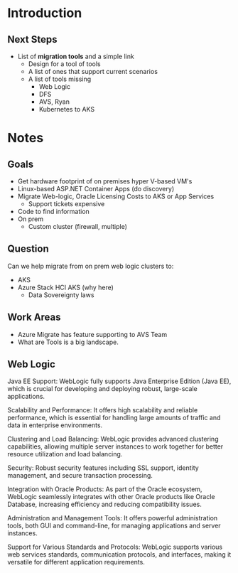
# Introduction

## Next Steps

- List of **migration tools** and a simple link
  - Design for a tool of tools
  - A list of ones that support current scenarios
  - A list of tools missing
    - Web Logic
    - DFS
    - AVS, Ryan
    - Kubernetes to AKS

# Notes




## Goals

- Get hardware footprint of on premises hyper V-based VM's
- Linux-based ASP.NET Container Apps (do discovery)
- Migrate Web-logic, Oracle Licensing Costs to AKS or App Services
  - Support tickets expensive
- Code to find information
- On prem
  - Custom cluster (firewall, multiple)

## Question

Can we help migrate from on prem web logic clusters to:
- AKS
- Azure Stack HCI AKS (why here)
    - Data Sovereignty laws

## Work Areas

- Azure Migrate has feature supporting to AVS Team
- What are 
Tools is a big landscape. 

## Web Logic
Java EE Support: WebLogic fully supports Java Enterprise Edition (Java EE), which is crucial for developing and deploying robust, large-scale applications.

Scalability and Performance: It offers high scalability and reliable performance, which is essential for handling large amounts of traffic and data in enterprise environments.

Clustering and Load Balancing: WebLogic provides advanced clustering capabilities, allowing multiple server instances to work together for better resource utilization and load balancing.

Security: Robust security features including SSL support, identity management, and secure transaction processing.

Integration with Oracle Products: As part of the Oracle ecosystem, WebLogic seamlessly integrates with other Oracle products like Oracle Database, increasing efficiency and reducing compatibility issues.

Administration and Management Tools: It offers powerful administration tools, both GUI and command-line, for managing applications and server instances.

Support for Various Standards and Protocols: WebLogic supports various web services standards, communication protocols, and interfaces, making it versatile for different application requirements.
  